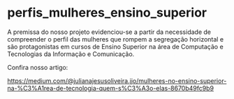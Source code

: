 # perfis_mulheres_ensino_superior

A premissa do nosso projeto evidenciou-se a partir da necessidade de compreender o perfil das mulheres que rompem a segregação horizontal e são protagonistas em cursos de Ensino Superior na área de Computação e Tecnologias da Informação e Comunicação.

Confira nosso artigo:

https://medium.com/@julianajesusoliveira.jjo/mulheres-no-ensino-superior-na-%C3%A1rea-de-tecnologia-quem-s%C3%A3o-elas-8670b49fc9b9

